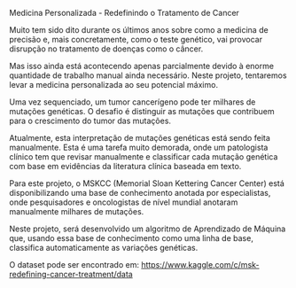  Medicina Personalizada - Redefinindo o Tratamento de Cancer
 
Muito tem sido dito durante os últimos anos sobre como a medicina de precisão e, mais concretamente, como o teste genético, vai provocar disrupção no tratamento de doenças como o câncer.

Mas isso ainda está acontecendo apenas parcialmente devido à enorme quantidade de trabalho manual ainda necessário. Neste projeto, tentaremos levar a medicina personalizada ao seu potencial máximo.

Uma vez sequenciado, um tumor cancerígeno pode ter milhares de mutações genéticas. O desafio é distinguir as mutações que contribuem para o crescimento do tumor das mutações.

Atualmente, esta interpretação de mutações genéticas está sendo feita manualmente. Esta é uma tarefa muito demorada, onde um patologista clínico tem que revisar manualmente e classificar cada mutação genética com base em evidências da literatura clínica baseada em texto.

Para este projeto, o MSKCC (Memorial Sloan Kettering Cancer Center) está disponibilizando uma base de conhecimento anotada por especialistas, onde pesquisadores e oncologistas de nível mundial anotaram manualmente milhares de mutações.

Neste projeto, será desenvolvido um algoritmo de Aprendizado de Máquina que, usando essa base de conhecimento como uma linha de base, classifica automaticamente as variações genéticas.

O dataset pode ser encontrado em:
https://www.kaggle.com/c/msk-redefining-cancer-treatment/data